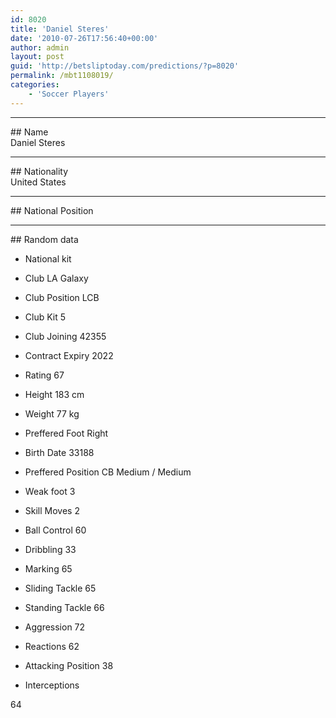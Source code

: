 ```yaml
---
id: 8020
title: 'Daniel Steres'
date: '2010-07-26T17:56:40+00:00'
author: admin
layout: post
guid: 'http://betsliptoday.com/predictions/?p=8020'
permalink: /mbt1108019/
categories:
    - 'Soccer Players'
---
```


- - - - - -

\## Name  
 Daniel Steres

- - - - - -

\## Nationality  
 United States

- - - - - -

\## National Position

- - - - - -

\## Random data

- National kit
- Club
 LA Galaxy

- Club Position
 LCB

- Club Kit
 5

- Club Joining
 42355

- Contract Expiry
 2022

- Rating
 67

- Height
 183 cm

- Weight
 77 kg

- Preffered Foot
 Right

- Birth Date
 33188

- Preffered Position
 CB Medium / Medium

- Weak foot
 3

- Skill Moves
 2

- Ball Control
 60

- Dribbling
 33

- Marking
 65

- Sliding Tackle
 65

- Standing Tackle
 66

- Aggression
 72

- Reactions
 62

- Attacking Position
 38

- Interceptions

 64